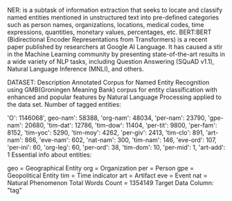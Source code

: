 NER:
is a subtask of information extraction that seeks to locate and classify named entities mentioned in unstructured text into pre-defined categories such as person names, organizations, locations, medical codes, time expressions, quantities, monetary values, percentages, etc.
BERT:BERT (Bidirectional Encoder Representations from Transformers) is a recent paper published by researchers at Google AI Language. It has caused a stir in the Machine Learning community by presenting state-of-the-art results in a wide variety of NLP tasks, including Question Answering (SQuAD v1.1), Natural Language Inference (MNLI), and others.

DATASET:
Description
Annotated Corpus for Named Entity Recognition using GMB(Groningen Meaning Bank) corpus for entity classification with enhanced and popular features by Natural Language Processing applied to the data set.
Number of tagged entities:

'O': 1146068', geo-nam': 58388, 'org-nam': 48034, 'per-nam': 23790, 'gpe-nam': 20680, 'tim-dat': 12786, 'tim-dow': 11404, 'per-tit': 9800, 'per-fam': 8152, 'tim-yoc': 5290, 'tim-moy': 4262, 'per-giv': 2413, 'tim-clo': 891, 'art-nam': 866, 'eve-nam': 602, 'nat-nam': 300, 'tim-nam': 146, 'eve-ord': 107, 'per-ini': 60, 'org-leg': 60, 'per-ord': 38, 'tim-dom': 10, 'per-mid': 1, 'art-add': 1
Essential info about entities:

geo = Geographical Entity
org = Organization
per = Person
gpe = Geopolitical Entity
tim = Time indicator
art = Artifact
eve = Event
nat = Natural Phenomenon
Total Words Count = 1354149
Target Data Column: "tag"
